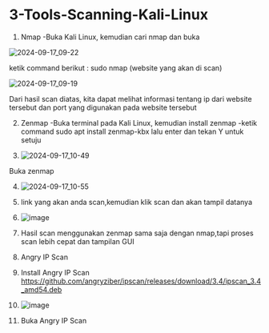 # 3-Tools-Scanning-Kali-Linux

1. Nmap -Buka Kali Linux, kemudian cari nmap dan buka

![2024-09-17_09-22](https://github.com/user-attachments/assets/7f3983d9-435a-4166-84da-644f5c932b9b)

ketik command berikut : sudo nmap (website yang akan di scan)

![2024-09-17_09-19](https://github.com/user-attachments/assets/99bb9df7-d2fc-4eb9-8662-b64c754d0984)

Dari hasil scan diatas, kita dapat melihat informasi tentang ip dari website tersebut dan port yang digunakan pada website tersebut

2. Zenmap -Buka terminal pada Kali Linux, kemudian install zenmap -ketik command sudo apt install zenmap-kbx lalu enter dan tekan Y untuk setuju

3. ![2024-09-17_10-49](https://github.com/user-attachments/assets/8adf22f4-4b21-47d7-83a6-854c67d1e5a7)


Buka zenmap

4. ![2024-09-17_10-55](https://github.com/user-attachments/assets/94caa801-e636-4c07-80dd-9121a568de87)

5. link yang akan anda scan,kemudian klik scan dan akan tampil datanya

6. ![image](https://github.com/user-attachments/assets/aecc5cb1-a235-4fbf-9c82-d9df9b545f8c)

7. Hasil scan menggunakan zenmap sama saja dengan nmap,tapi proses scan lebih cepat dan tampilan GUI


3. Angry IP Scan
4. Install Angry IP Scan https://github.com/angryziber/ipscan/releases/download/3.4/ipscan_3.4_amd54.deb

5. ![image](https://github.com/user-attachments/assets/3519ec8c-4e0e-4282-a533-3bc80d2664dd)

6. Buka Angry IP Scan




